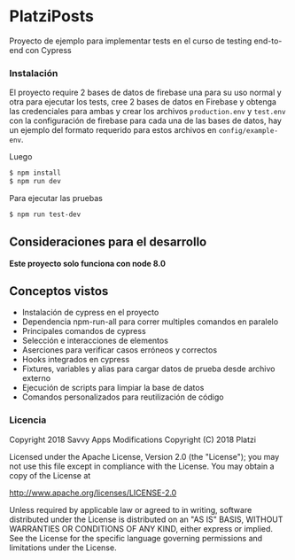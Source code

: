 # PlatziPosts

Proyecto de ejemplo para implementar tests en el curso de testing end-to-end con Cypress

### Instalación

El proyecto require 2 bases de datos de firebase una para su uso normal y otra para ejecutar los tests, cree 2 bases de datos en Firebase y obtenga las credenciales para ambas y crear los archivos `production.env` y `test.env` con la configuración de firebase para cada una de las bases de datos, hay un ejemplo del formato requerido para estos archivos en `config/example-env`.

Luego

``` bash
$ npm install
$ npm run dev
```

Para ejecutar las pruebas
``` bash
$ npm run test-dev
```

## Consideraciones para el desarrollo

**Este proyecto solo funciona con node 8.0**

## Conceptos vistos

- Instalación de cypress en el proyecto
- Dependencia npm-run-all para correr multiples comandos en paralelo
- Principales comandos de cypress
- Selección e interacciones de elementos
- Aserciones para verificar casos erróneos y correctos
- Hooks integrados en cypress
- Fixtures, variables y alias para cargar datos de prueba desde archivo externo
- Ejecución de scripts para limpiar la base de datos
- Comandos personalizados para reutilización de código

### Licencia

Copyright 2018 Savvy Apps
Modifications Copyright (C) 2018 Platzi

Licensed under the Apache License, Version 2.0 (the "License");
you may not use this file except in compliance with the License.
You may obtain a copy of the License at

   http://www.apache.org/licenses/LICENSE-2.0

Unless required by applicable law or agreed to in writing, software
distributed under the License is distributed on an "AS IS" BASIS,
WITHOUT WARRANTIES OR CONDITIONS OF ANY KIND, either express or implied.
See the License for the specific language governing permissions and
limitations under the License.


